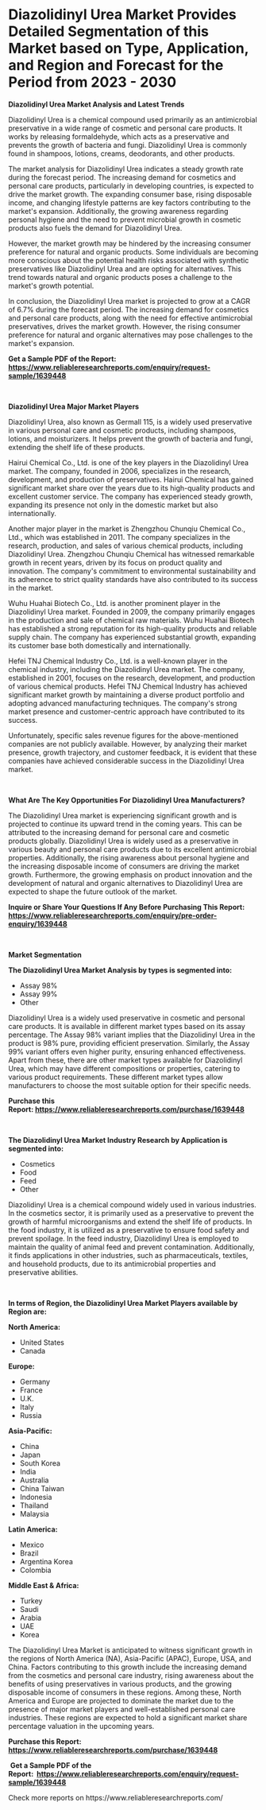 <p><h1>Diazolidinyl Urea Market Provides Detailed Segmentation of this Market based on Type, Application, and Region and Forecast for the Period from 2023 - 2030</h1></p><p><strong>Diazolidinyl Urea Market Analysis and Latest Trends</strong></p>
<p><p>Diazolidinyl Urea is a chemical compound used primarily as an antimicrobial preservative in a wide range of cosmetic and personal care products. It works by releasing formaldehyde, which acts as a preservative and prevents the growth of bacteria and fungi. Diazolidinyl Urea is commonly found in shampoos, lotions, creams, deodorants, and other products.</p><p>The market analysis for Diazolidinyl Urea indicates a steady growth rate during the forecast period. The increasing demand for cosmetics and personal care products, particularly in developing countries, is expected to drive the market growth. The expanding consumer base, rising disposable income, and changing lifestyle patterns are key factors contributing to the market's expansion. Additionally, the growing awareness regarding personal hygiene and the need to prevent microbial growth in cosmetic products also fuels the demand for Diazolidinyl Urea.</p><p>However, the market growth may be hindered by the increasing consumer preference for natural and organic products. Some individuals are becoming more conscious about the potential health risks associated with synthetic preservatives like Diazolidinyl Urea and are opting for alternatives. This trend towards natural and organic products poses a challenge to the market's growth potential.</p><p>In conclusion, the Diazolidinyl Urea market is projected to grow at a CAGR of 6.7% during the forecast period. The increasing demand for cosmetics and personal care products, along with the need for effective antimicrobial preservatives, drives the market growth. However, the rising consumer preference for natural and organic alternatives may pose challenges to the market's expansion.</p></p>
<p><strong>Get a Sample PDF of the Report:&nbsp; <a href="https://www.reliableresearchreports.com/enquiry/request-sample/1639448">https://www.reliableresearchreports.com/enquiry/request-sample/1639448</a></strong></p>
<p>&nbsp;</p>
<p><strong>Diazolidinyl Urea Major Market Players</strong></p>
<p><p>Diazolidinyl Urea, also known as Germall 115, is a widely used preservative in various personal care and cosmetic products, including shampoos, lotions, and moisturizers. It helps prevent the growth of bacteria and fungi, extending the shelf life of these products.</p><p>Hairui Chemical Co., Ltd. is one of the key players in the Diazolidinyl Urea market. The company, founded in 2006, specializes in the research, development, and production of preservatives. Hairui Chemical has gained significant market share over the years due to its high-quality products and excellent customer service. The company has experienced steady growth, expanding its presence not only in the domestic market but also internationally.</p><p>Another major player in the market is Zhengzhou Chunqiu Chemical Co., Ltd., which was established in 2011. The company specializes in the research, production, and sales of various chemical products, including Diazolidinyl Urea. Zhengzhou Chunqiu Chemical has witnessed remarkable growth in recent years, driven by its focus on product quality and innovation. The company's commitment to environmental sustainability and its adherence to strict quality standards have also contributed to its success in the market.</p><p>Wuhu Huahai Biotech Co., Ltd. is another prominent player in the Diazolidinyl Urea market. Founded in 2009, the company primarily engages in the production and sale of chemical raw materials. Wuhu Huahai Biotech has established a strong reputation for its high-quality products and reliable supply chain. The company has experienced substantial growth, expanding its customer base both domestically and internationally.</p><p>Hefei TNJ Chemical Industry Co., Ltd. is a well-known player in the chemical industry, including the Diazolidinyl Urea market. The company, established in 2001, focuses on the research, development, and production of various chemical products. Hefei TNJ Chemical Industry has achieved significant market growth by maintaining a diverse product portfolio and adopting advanced manufacturing techniques. The company's strong market presence and customer-centric approach have contributed to its success.</p><p>Unfortunately, specific sales revenue figures for the above-mentioned companies are not publicly available. However, by analyzing their market presence, growth trajectory, and customer feedback, it is evident that these companies have achieved considerable success in the Diazolidinyl Urea market.</p></p>
<p>&nbsp;</p>
<p><strong>What Are The Key Opportunities For Diazolidinyl Urea Manufacturers?</strong></p>
<p><p>The Diazolidinyl Urea market is experiencing significant growth and is projected to continue its upward trend in the coming years. This can be attributed to the increasing demand for personal care and cosmetic products globally. Diazolidinyl Urea is widely used as a preservative in various beauty and personal care products due to its excellent antimicrobial properties. Additionally, the rising awareness about personal hygiene and the increasing disposable income of consumers are driving the market growth. Furthermore, the growing emphasis on product innovation and the development of natural and organic alternatives to Diazolidinyl Urea are expected to shape the future outlook of the market.</p></p>
<p><strong>Inquire or Share Your Questions If Any Before Purchasing This Report: <a href="https://www.reliableresearchreports.com/enquiry/pre-order-enquiry/1639448">https://www.reliableresearchreports.com/enquiry/pre-order-enquiry/1639448</a></strong></p>
<p>&nbsp;</p>
<p><strong>Market Segmentation</strong></p>
<p><strong>The Diazolidinyl Urea Market Analysis by types is segmented into:</strong></p>
<p><ul><li>Assay 98%</li><li>Assay 99%</li><li>Other</li></ul></p>
<p><p>Diazolidinyl Urea is a widely used preservative in cosmetic and personal care products. It is available in different market types based on its assay percentage. The Assay 98% variant implies that the Diazolidinyl Urea in the product is 98% pure, providing efficient preservation. Similarly, the Assay 99% variant offers even higher purity, ensuring enhanced effectiveness. Apart from these, there are other market types available for Diazolidinyl Urea, which may have different compositions or properties, catering to various product requirements. These different market types allow manufacturers to choose the most suitable option for their specific needs.</p></p>
<p><strong>Purchase this Report:&nbsp;<a href="https://www.reliableresearchreports.com/purchase/1639448">https://www.reliableresearchreports.com/purchase/1639448</a></strong></p>
<p>&nbsp;</p>
<p><strong>The Diazolidinyl Urea Market Industry Research by Application is segmented into:</strong></p>
<p><ul><li>Cosmetics</li><li>Food</li><li>Feed</li><li>Other</li></ul></p>
<p><p>Diazolidinyl Urea is a chemical compound widely used in various industries. In the cosmetics sector, it is primarily used as a preservative to prevent the growth of harmful microorganisms and extend the shelf life of products. In the food industry, it is utilized as a preservative to ensure food safety and prevent spoilage. In the feed industry, Diazolidinyl Urea is employed to maintain the quality of animal feed and prevent contamination. Additionally, it finds applications in other industries, such as pharmaceuticals, textiles, and household products, due to its antimicrobial properties and preservative abilities.</p></p>
<p>&nbsp;</p>
<p><strong>In terms of Region, the Diazolidinyl Urea Market Players available by Region are:</strong></p>
<p>
    <p> <strong> North America: </strong>
        <ul>
            <li>United States</li>
            <li>Canada</li>
        </ul>
        </p> 
    <p> <strong> Europe: </strong>
        <ul>
            <li>Germany</li>
            <li>France</li>
            <li>U.K.</li>
            <li>Italy</li>
            <li>Russia</li>
        </ul>
        </p> 
    <p> <strong> Asia-Pacific: </strong>
        <ul>
            <li>China</li>
            <li>Japan</li>
            <li>South Korea</li>
            <li>India</li>
            <li>Australia</li>
            <li>China Taiwan</li>
            <li>Indonesia</li>
            <li>Thailand</li>
            <li>Malaysia</li>
        </ul>
        </p> 
    <p> <strong> Latin America: </strong>
        <ul>
            <li>Mexico</li>
            <li>Brazil</li>
            <li>Argentina Korea</li>
            <li>Colombia</li>
        </ul>
        </p> 
    <p> <strong> Middle East & Africa: </strong>
        <ul>
            <li>Turkey</li>
            <li>Saudi</li>
            <li>Arabia</li>
            <li>UAE</li>
            <li>Korea</li>
        </ul>
    </p>
    </p>
<p><p>The Diazolidinyl Urea Market is anticipated to witness significant growth in the regions of North America (NA), Asia-Pacific (APAC), Europe, USA, and China. Factors contributing to this growth include the increasing demand from the cosmetics and personal care industry, rising awareness about the benefits of using preservatives in various products, and the growing disposable income of consumers in these regions. Among these, North America and Europe are projected to dominate the market due to the presence of major market players and well-established personal care industries. These regions are expected to hold a significant market share percentage valuation in the upcoming years.</p></p>
<p><strong>Purchase this Report: <a href="https://www.reliableresearchreports.com/purchase/1639448">https://www.reliableresearchreports.com/purchase/1639448</a></strong></p>
<p>&nbsp;<strong>Get a Sample PDF of the Report:&nbsp;&nbsp;<a href="https://www.reliableresearchreports.com/enquiry/request-sample/1639448">https://www.reliableresearchreports.com/enquiry/request-sample/1639448</a></strong></p>
<p><strong></strong></p>
<p>Check more reports on https://www.reliableresearchreports.com/</p>